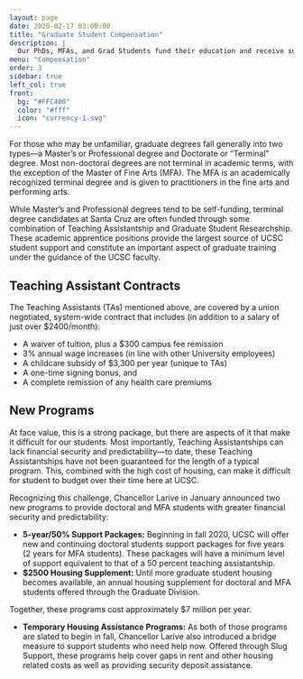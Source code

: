 ```yaml
---
layout: page
date: 2020-02-17 03:00:00
title: "Graduate Student Compensation"
description: |
  Our PhDs, MFAs, and Grad Students fund their education and receive support from a number of different resources. Learn more about how our graduate students are supported.
menu: "Compensation"
order: 3
sidebar: true
left_col: true
front:
  bg: "#FFC400"
  color: "#fff"
  icon: "currency-1.svg"
---
```


For those who may be unfamiliar, graduate degrees fall generally into two types—a Master’s or Professional degree and Doctorate or “Terminal” degree. Most non-doctoral degrees are not terminal in academic terms, with the exception of the Master of Fine Arts (MFA). The MFA is an academically recognized terminal degree and is given to practitioners in the fine arts and performing arts.
 
While Master’s and Professional degrees tend to be self-funding, terminal degree candidates at Santa Cruz are often funded through some combination of Teaching Assistantship and Graduate Student Researchship. These academic apprentice positions provide the largest source of UCSC student support and constitute an important aspect of graduate training under the guidance of the UCSC faculty.
 
## Teaching Assistant Contracts

The Teaching Assistants (TAs) mentioned above, are covered by a union negotiated, system-wide contract that includes (in addition to a salary of just over $2400/month):

- A waiver of tuition, plus a $300 campus fee remission
- 3% annual wage increases (in line with other University employees)
- A childcare subsidy of $3,300 per year (unique to TAs)
- A one-time signing bonus, and
- A complete remission of any health care premiums

## New Programs

At face value, this is a strong package, but there are aspects of it that make it difficult for our students. Most importantly, Teaching Assistantships can lack financial security and predictability—to date, these Teaching Assistantships have not been guaranteed for the length of a typical program. This, combined with the high cost of housing, can make it difficult for student to budget over their time here at UCSC. 
 
Recognizing this challenge, Chancellor Larive in January announced two new programs to provide doctoral and MFA students with greater financial security and predictability:
 
- __5-year/50% Support Packages:__ Beginning in fall 2020, UCSC will offer new and continuing doctoral students support packages for five years (2 years for MFA students). These packages will have a minimum level of support equivalent to that of a 50 percent teaching assistantship.
- __$2500 Housing Supplement:__ Until more graduate student housing becomes available, an annual housing supplement for doctoral and MFA students offered through the Graduate Division. 
 
Together, these programs cost approximately $7 million per year.
 
- __Temporary Housing Assistance Programs:__ As both of those programs are slated to begin in fall, Chancellor Larive also introduced a bridge measure to support students who need help now. Offered through Slug Support, these programs help cover gaps in rent and other housing related costs as well as providing security deposit assistance.
